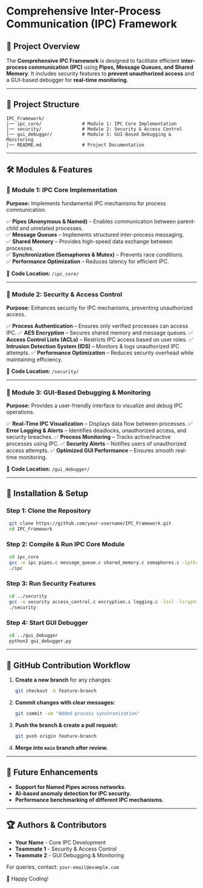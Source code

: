 # Comprehensive Inter-Process Communication (IPC) Framework

## 📌 Project Overview
The **Comprehensive IPC Framework** is designed to facilitate efficient **inter-process communication (IPC)** using **Pipes, Message Queues, and Shared Memory**. It includes security features to **prevent unauthorized access** and a GUI-based debugger for **real-time monitoring**.

---

## 📂 Project Structure
```
IPC_Framework/
│── ipc_core/               # Module 1: IPC Core Implementation
│── security/               # Module 2: Security & Access Control
│── gui_debugger/           # Module 3: GUI-Based Debugging & Monitoring
│── README.md               # Project Documentation
```

---

## 🛠️ Modules & Features

### **🔹 Module 1: IPC Core Implementation**
**Purpose:** Implements fundamental IPC mechanisms for process communication.

✅ **Pipes (Anonymous & Named)** – Enables communication between parent-child and unrelated processes.  
✅ **Message Queues** – Implements structured inter-process messaging.  
✅ **Shared Memory** – Provides high-speed data exchange between processes.  
✅ **Synchronization (Semaphores & Mutex)** – Prevents race conditions.  
✅ **Performance Optimization** – Reduces latency for efficient IPC.

📌 **Code Location:** `/ipc_core/`

---

### **🔹 Module 2: Security & Access Control**
**Purpose:** Enhances security for IPC mechanisms, preventing unauthorized access.

✅ **Process Authentication** – Ensures only verified processes can access IPC.
✅ **AES Encryption** – Secures shared memory and message queues.
✅ **Access Control Lists (ACLs)** – Restricts IPC access based on user roles.
✅ **Intrusion Detection System (IDS)** – Monitors & logs unauthorized IPC attempts.
✅ **Performance Optimization** – Reduces security overhead while maintaining efficiency.

📌 **Code Location:** `/security/`

---

### **🔹 Module 3: GUI-Based Debugging & Monitoring**
**Purpose:** Provides a user-friendly interface to visualize and debug IPC operations.

✅ **Real-Time IPC Visualization** – Displays data flow between processes.
✅ **Error Logging & Alerts** – Identifies deadlocks, unauthorized access, and security breaches.
✅ **Process Monitoring** – Tracks active/inactive processes using IPC.
✅ **Security Alerts** – Notifies users of unauthorized access attempts.
✅ **Optimized GUI Performance** – Ensures smooth real-time monitoring.

📌 **Code Location:** `/gui_debugger/`

---

## 🚀 Installation & Setup

### **Step 1: Clone the Repository**
```bash
 git clone https://github.com/your-username/IPC_Framework.git
 cd IPC_Framework
```

### **Step 2: Compile & Run IPC Core Module**
```bash
 cd ipc_core
 gcc -o ipc pipes.c message_queue.c shared_memory.c semaphores.c -lpthread
 ./ipc
```

### **Step 3: Run Security Features**
```bash
 cd ../security
 gcc -o security access_control.c encryption.c logging.c -lssl -lcrypto
 ./security
```

### **Step 4: Start GUI Debugger**
```bash
 cd ../gui_debugger
 python3 gui_debugger.py
```

---

## 📜 GitHub Contribution Workflow
1. **Create a new branch** for any changes:
   ```bash
   git checkout -b feature-branch
   ```
2. **Commit changes with clear messages:**
   ```bash
   git commit -am "Added process synchronization"
   ```
3. **Push the branch & create a pull request:**
   ```bash
   git push origin feature-branch
   ```
4. **Merge into `main` branch after review.**

---

## 📌 Future Enhancements
- **Support for Named Pipes across networks.**
- **AI-based anomaly detection for IPC security.**
- **Performance benchmarking of different IPC mechanisms.**

---

## 🏆 Authors & Contributors
- **Your Name** - Core IPC Development
- **Teammate 1** - Security & Access Control
- **Teammate 2** - GUI Debugging & Monitoring

For queries, contact: `your-email@example.com`

🚀 Happy Coding!


